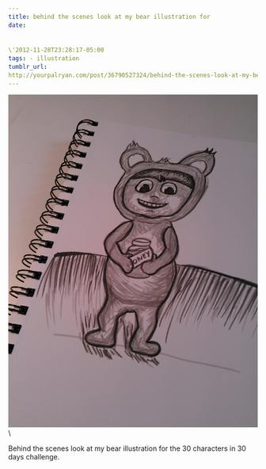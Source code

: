 ```yaml
---
title: behind the scenes look at my bear illustration for
date:


\'2012-11-28T23:28:17-05:00 
tags: - illustration 
tumblr_url:
http://yourpalryan.com/post/36790527324/behind-the-scenes-look-at-my-bear-illustration-for
---
```

![](/assets/images/tumblr/tumblr_me8f6b10ST1qz77obo1_1280.jpg)\

Behind the scenes look at my bear illustration for the 30 characters in
30 days challenge.
